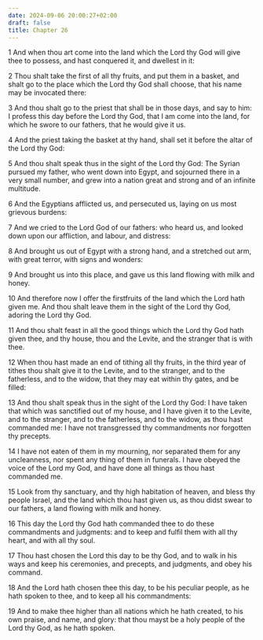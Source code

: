 ```yaml
---
date: 2024-09-06 20:00:27+02:00
draft: false
title: Chapter 26
---
```




1 And when thou art come into the land which the Lord thy God will give thee to possess, and hast conquered it, and dwellest in it:

2 Thou shalt take the first of all thy fruits, and put them in a basket, and shalt go to the place which the Lord thy God shall choose, that his name may be invocated there:

3 And thou shalt go to the priest that shall be in those days, and say to him: I profess this day before the Lord thy God, that I am come into the land, for which he swore to our fathers, that he would give it us.

4 And the priest taking the basket at thy hand, shall set it before the altar of the Lord thy God:

5 And thou shalt speak thus in the sight of the Lord thy God: The Syrian pursued my father, who went down into Egypt, and sojourned there in a very small number, and grew into a nation great and strong and of an infinite multitude.

6 And the Egyptians afflicted us, and persecuted us, laying on us most grievous burdens:

7 And we cried to the Lord God of our fathers: who heard us, and looked down upon our affliction, and labour, and distress:

8 And brought us out of Egypt with a strong hand, and a stretched out arm, with great terror, with signs and wonders:

9 And brought us into this place, and gave us this land flowing with milk and honey.

10 And therefore now I offer the firstfruits of the land which the Lord hath given me. And thou shalt leave them in the sight of the Lord thy God, adoring the Lord thy God.

11 And thou shalt feast in all the good things which the Lord thy God hath given thee, and thy house, thou and the Levite, and the stranger that is with thee.

12 When thou hast made an end of tithing all thy fruits, in the third year of tithes thou shalt give it to the Levite, and to the stranger, and to the fatherless, and to the widow, that they may eat within thy gates, and be filled:

13 And thou shalt speak thus in the sight of the Lord thy God: I have taken that which was sanctified out of my house, and I have given it to the Levite, and to the stranger, and to the fatherless, and to the widow, as thou hast commanded me: I have not transgressed thy commandments nor forgotten thy precepts.

14 I have not eaten of them in my mourning, nor separated them for any uncleanness, nor spent any thing of them in funerals. I have obeyed the voice of the Lord my God, and have done all things as thou hast commanded me.

15 Look from thy sanctuary, and thy high habitation of heaven, and bless thy people Israel, and the land which thou hast given us, as thou didst swear to our fathers, a land flowing with milk and honey.

16 This day the Lord thy God hath commanded thee to do these commandments and judgments: and to keep and fulfil them with all thy heart, and with all thy soul.

17 Thou hast chosen the Lord this day to be thy God, and to walk in his ways and keep his ceremonies, and precepts, and judgments, and obey his command.

18 And the Lord hath chosen thee this day, to be his peculiar people, as he hath spoken to thee, and to keep all his commandments:

19 And to make thee higher than all nations which he hath created, to his own praise, and name, and glory: that thou mayst be a holy people of the Lord thy God, as he hath spoken.

